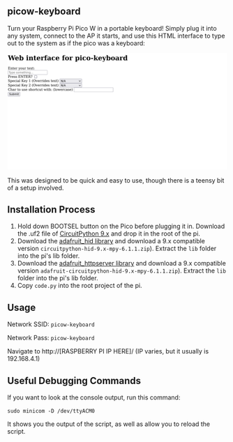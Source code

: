 ## picow-keyboard
Turn your Raspberry Pi Pico W in a portable keyboard! Simply plug it into any system, connect to the AP it starts, and use this HTML interface to type out to the system as if the pico was a keyboard:

![pico-keyboard preview](.github/picokeyboard.png)


This was designed to be quick and easy to use, though there is a teensy bit of a setup involved.

## Installation Process
1. Hold down BOOTSEL button on the Pico before plugging it in. Download the .uf2 file of [CircuitPython 9.x](https://github.com/adafruit/circuitpython/releases/tag/9.1.1) and drop it in the root of the pi.
2. Download the [adafruit_hid library](https://github.com/adafruit/Adafruit_CircuitPython_HID/releases/tag/6.1.1) and download a 9.x compatible version `circuitpython-hid-9.x-mpy-6.1.1.zip`). Extract the `lib` folder into the pi's lib folder.
2. Download the [adafruit_httpserver library](https://github.com/adafruit/Adafruit_CircuitPython_HTTPServer/releases/tag/4.5.8) and download a 9.x compatible version `adafruit-circuitpython-hid-9.x-mpy-6.1.1.zip`). Extract the `lib` folder into the pi's lib folder.
3. Copy `code.py` into the root project of the pi. 


## Usage
Network SSID: `picow-keyboard`

Network Pass: `picow-keyboard`

Navigate to http://[RASPBERRY PI IP HERE]/ (IP varies, but it usually is 192.168.4.1)


## Useful Debugging Commands
If you want to look at the console output, run this command:

```
sudo minicom -D /dev/ttyACM0
```

It shows you the output of the script, as well as allow you to reload the script.
